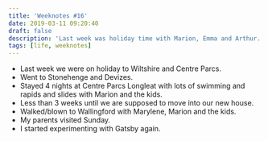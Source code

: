 ```yaml
---
title: 'Weeknotes #16'
date: 2019-03-11 09:20:40
draft: false
description: 'Last week was holiday time with Marion, Emma and Arthur.'
tags: [life, weeknotes]
---
```


*   Last week we were on holiday to Wiltshire and Centre Parcs.
*   Went to Stonehenge and Devizes.
*   Stayed 4 nights at Centre Parcs Longleat with lots of swimming and rapids and slides with Marion and the kids.
*   Less than 3 weeks until we are supposed to move into our new house.
*   Walked/blown to Wallingford with Marylene, Marion and the kids.
*   My parents visited Sunday.
*   I started experimenting with Gatsby again.